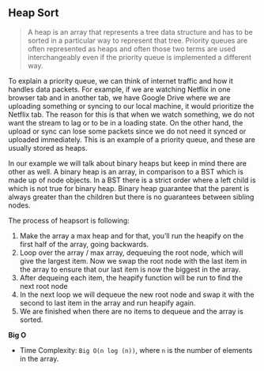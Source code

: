 ## Heap Sort

> A heap is an array that represents a tree data structure and has to be sorted in a particular way to represent that tree. Priority queues are often represented as heaps and often those two terms are used interchangeably even if the priority queue is implemented a different way.
>

To explain a priority queue, we can think of internet traffic and how it handles data packets. For example, if we are watching Netflix in one browser tab and in another tab, we have Google Drive where we are uploading something or syncing to our local machine, it would prioritize the Netflix tab. The reason for this is that when we watch something, we do not want the stream to lag or to be in a loading state. On the other hand, the upload or sync can lose some packets since we do not need it synced or uploaded immediately. This is an example of a priority queue, and these are usually stored as heaps.

In our example we will talk about binary heaps but keep in mind there are other as well. A binary heap is an array, in comparison to a BST which is made up of node objects. In a BST there is a strict order where a left child is which is not true for binary heap. Binary heap guarantee that the parent is always greater than the children but there is no guarantees between sibling nodes.

The process of heapsort is following:

1. Make the array a max heap and for that, you’ll run the heapify on the first half of the array, going backwards.
2. Loop over the array / max array, dequeuing the root node, which will give the largest item. Now we swap the root node with the last item in the array to ensure that our last item is now the biggest in the array.
3. After dequeing each item, the heapify function will be run to find the next root node
4. In the next loop we will dequeue the new root node and swap it with the second to last item in the array and run heapify again.
5. We are finished when there are no items to dequeue and the array is sorted.

**Big O**

- Time Complexity: `Big O(n log (n))`, where `n` is the number of elements in the array.
